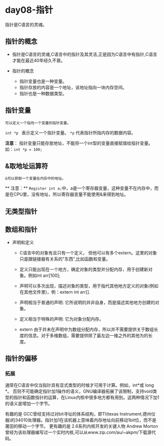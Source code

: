 # day08-指针

指针是C语言的灵魂。


## 指针的概念

* 指针是C语言的灵魂,C语言中的指针及其灵活,正是因为C语言中有指针,C语言才能在最近40年经久不衰。

* 指针的概念
    * 指针变量也是一种变量。
    * 指针存放的内容是一个地址，该地址指向一块内存空间。
    * 指针也是一种数据类型。
    
    
## 指针变量

    可以定义一个指向一个变量的指针变量。
    
`int *p ` 表示定义一个指针变量。
`*p` 代表指针所指内存的数据内容。

**注意**： 指针变量只能存放地址，不能将一个int型的变量直接赋值给指针变量。如：`int *p = 100;`
    
    
## &取地址运算符
    &可以获取一个变量在内存中的地址。
 
**    注意：**   `Register int a;`中，a是一个寄存器变量，这种变量不在内存中，而是在CPU里，没有地址，所以寄存器变量不能使用&来得到地址。

## 无类型指针


## 数组和指针

* 声明和定义

    - C语言中的对象有且只有一个定义， 但他可以有多个extern。这里的对象只是跟链接器有关系的"东西",比如函数和变量。
    - 定义只能出现在一个地方，确定对象的类型并分配内存，用于创建新对象。例如int arr[100];
    - 声明可以多次出现，描述对象的类型，用于指代其他地方定义的对象(例如在其他文件里)，例：extern int arr[].
    - 声明相当于普通的声明: 它所说明的并非自身，而是描述其他地方创建的对象。
    - 定义相当于特殊的声明: 它为对象分配内存。

    - extern 由于并未在声明中为数组分配内存，所以并不需要提供关于数组长度的信息。对于多维数组，需要提供除了最左边一维之外的其他为的长度。
    
    
## 指针的偏移

### 拓展
通常在C语言中仅当指针具有显式类型的时候才可用于计算。例如，int*或 long *。
否则不可能确定指针加1操作的语义，GNU编译器拓展了该限制，支持void类型的指针和函数指针的运算，在Linux内核中很多地方都有用到。这两种情况下加1的语义是增加一个字节。

有趣的是 GCC曾经支持过对bit寻址的体系结构，即TI(texas Instrument,德州仪器)的34010处理器。指针加1在该机器上意味着内存地址向前移动1bit位，而不是莆田的移动一个字节。
更有趣的是 2.6系列内核开发的关键人物 Andrew Morton曾经为该处理器编写过一个实时内核,可以从www.zip.com/au/~akpm/下载源代码。


